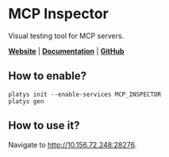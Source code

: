 # MCP Inspector

Visual testing tool for MCP servers.

**[Website](https://modelcontextprotocol.io/)** | **[Documentation](https://modelcontextprotocol.io/introduction)** | **[GitHub](https://github.com/modelcontextprotocol/inspector)**

## How to enable?

```
platys init --enable-services MCP_INSPECTOR
platys gen
```

## How to use it?

Navigate to <http://10.156.72.248:28276>.
